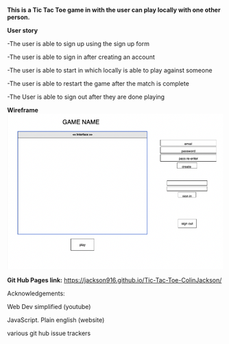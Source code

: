 **This is a Tic Tac Toe game in with the user can play locally with one other person.**


**User story**

-The user is able to sign up using the sign up form

-The user is able to sign in after creating an account 

-The user is able to start in which locally is able to play against someone 

-The user is able to restart the game after the match is complete 

-The User is able to sign out after they are done playing


**Wireframe** 
![Wireframe](public/Wireframe.png)

**Git Hub Pages link:**
https://jackson916.github.io/Tic-Tac-Toe-ColinJackson/



Acknowledgements:

Web Dev simplified (youtube)

JavaScript. Plain english (website)

various git hub issue trackers